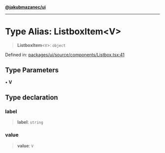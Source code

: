 [**@jakubmazanec/ui**](../README.md)

---

# Type Alias: ListboxItem\<V\>

> **ListboxItem**\<`V`\>: `object`

Defined in:
[packages/ui/source/components/Listbox.tsx:41](https://github.com/jakubmazanec/tools/blob/b70ba93afff7f67760159378262d2c0b19cfed9e/packages/ui/source/components/Listbox.tsx#L41)

## Type Parameters

• **V**

## Type declaration

### label

> **label**: `string`

### value

> **value**: `V`
